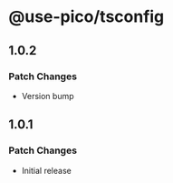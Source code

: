 # @use-pico/tsconfig

## 1.0.2

### Patch Changes

- Version bump

## 1.0.1

### Patch Changes

- Initial release
